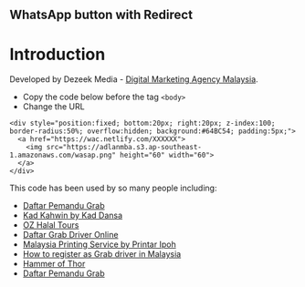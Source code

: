 ## WhatsApp button with Redirect

# Introduction

Developed by Dezeek Media - [Digital Marketing Agency Malaysia](https://dezeek.com "Dezeek - Digital Marketing Agency Malaysia").


* Copy the code below before the tag `<body>`
* Change the URL 

~~~~
<div style="position:fixed; bottom:20px; right:20px; z-index:100; border-radius:50%; overflow:hidden; background:#64BC54; padding:5px;">
  <a href="https://wac.netlify.com/XXXXXX">
    <img src="https://adlanmba.s3.ap-southeast-1.amazonaws.com/wasap.png" height="60" width="60">
  </a>
</div>
~~~~

This code has been used by so many people including:
* [Daftar Pemandu Grab](https://grab-driver.com.my "Daftar Pemandu Grab")
* [Kad Kahwin by Kad Dansa](https://kaddansa.com "Kad Kahwin")
* [OZ Halal Tours](https://ozhalaltours.blogspot.com/ "OZ Halal Tours")
* [Daftar Grab Driver Online](https://grabdriver.com.my "Daftar Grab Driver Online")
* [Malaysia Printing Service by Printar Ipoh](https://ipohprint.my "Perak Ipoh Printing service")
* [How to register as Grab driver in Malaysia](https://grab-signup.com.my/how-to-register-as-grab-driver-malaysia/ "How to be a Grab Driver")
* [Hammer of Thor](https://hammerthor.asia "Hammer of Thor")
* [Daftar Pemandu Grab](https://grabcar-malaysia.com.my "Daftar Pemandu Grab")
